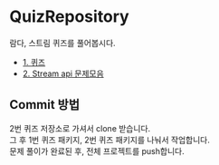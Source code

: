 # QuizRepository
람다, 스트림 퀴즈를 풀어봅시다.

- [1. 퀴즈](https://github.com/HyangKeunChoi/modern-java-in-action-study/blob/main/%ED%96%A5%EA%B7%BC/chapter4/quiz.md)
- [2. Stream api 문제모음](https://github.com/MangKyu/stream-quiz)

## Commit 방법  
2번 퀴즈 저장소로 가셔서 clone 받습니다.  
그 후 1번 퀴즈 패키지, 2번 퀴즈 패키지를 나눠서 작업합니다.  
문제 풀이가 완료된 후, 전체 프로젝트를 push합니다.  
